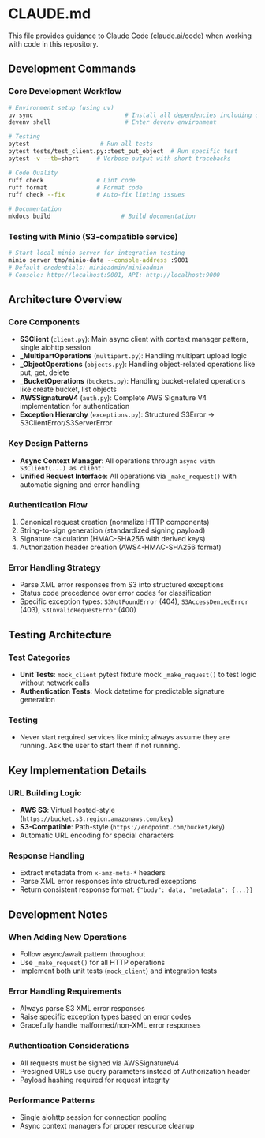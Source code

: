 # CLAUDE.md

This file provides guidance to Claude Code (claude.ai/code) when working with code in this repository.

## Development Commands

### Core Development Workflow
```bash
# Environment setup (using uv)
uv sync                          # Install all dependencies including dev dependencies
devenv shell                     # Enter devenv environment

# Testing
pytest                    # Run all tests
pytest tests/test_client.py::test_put_object  # Run specific test
pytest -v --tb=short     # Verbose output with short tracebacks

# Code Quality
ruff check               # Lint code
ruff format              # Format code
ruff check --fix         # Auto-fix linting issues

# Documentation
mkdocs build                    # Build documentation
```

### Testing with Minio (S3-compatible service)
```bash
# Start local minio server for integration testing
minio server tmp/minio-data --console-address :9001
# Default credentials: minioadmin/minioadmin
# Console: http://localhost:9001, API: http://localhost:9000
```

## Architecture Overview

### Core Components
- **S3Client** (`client.py`): Main async client with context manager pattern, single aiohttp session
- **_MultipartOperations** (`multipart.py`): Handling multipart upload logic
- **_ObjectOperations** (`objects.py`): Handling object-related operations like put, get, delete
- **_BucketOperations** (`buckets.py`): Handling bucket-related operations like create bucket, list objects
- **AWSSignatureV4** (`auth.py`): Complete AWS Signature V4 implementation for authentication
- **Exception Hierarchy** (`exceptions.py`): Structured S3Error -> S3ClientError/S3ServerError

### Key Design Patterns
- **Async Context Manager**: All operations through `async with S3Client(...) as client:`
- **Unified Request Interface**: All operations via `_make_request()` with automatic signing and error handling

### Authentication Flow
1. Canonical request creation (normalize HTTP components)
2. String-to-sign generation (standardized signing payload)  
3. Signature calculation (HMAC-SHA256 with derived keys)
4. Authorization header creation (AWS4-HMAC-SHA256 format)

### Error Handling Strategy
- Parse XML error responses from S3 into structured exceptions
- Status code precedence over error codes for classification
- Specific exception types: `S3NotFoundError` (404), `S3AccessDeniedError` (403), `S3InvalidRequestError` (400)

## Testing Architecture

### Test Categories
- **Unit Tests**: `mock_client` pytest fixture mock `_make_request()` to test logic without network calls
- **Authentication Tests**: Mock datetime for predictable signature generation

### Testing
- Never start required services like minio; always assume they are running.
  Ask the user to start them if not running.

## Key Implementation Details

### URL Building Logic
- **AWS S3**: Virtual hosted-style (`https://bucket.s3.region.amazonaws.com/key`)
- **S3-Compatible**: Path-style (`https://endpoint.com/bucket/key`)
- Automatic URL encoding for special characters

### Response Handling
- Extract metadata from `x-amz-meta-*` headers
- Parse XML error responses into structured exceptions
- Return consistent response format: `{"body": data, "metadata": {...}}`

## Development Notes

### When Adding New Operations
- Follow async/await pattern throughout
- Use `_make_request()` for all HTTP operations
- Implement both unit tests (`mock_client`) and integration tests

### Error Handling Requirements  
- Always parse S3 XML error responses
- Raise specific exception types based on error codes
- Gracefully handle malformed/non-XML error responses

### Authentication Considerations
- All requests must be signed via AWSSignatureV4
- Presigned URLs use query parameters instead of Authorization header
- Payload hashing required for request integrity

### Performance Patterns
- Single aiohttp session for connection pooling
- Async context managers for proper resource cleanup
